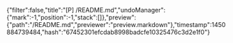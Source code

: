 {"filter":false,"title":"[P] /README.md","undoManager":{"mark":-1,"position":-1,"stack":[]},"preview":{"path":"/README.md","previewer":"preview.markdown"},"timestamp":1450884739484,"hash":"67452301efcdab8998badcfe10325476c3d2e1f0"}